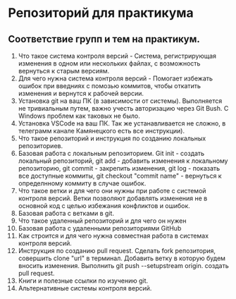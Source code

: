 # Репозиторий для практикума
## Соответствие групп и тем на практикум.

1. Что такое система контроля версий - Cистема, регистрирующая изменения в одном или нескольких файлах, с возможность вернуться к старым версиям.
2. Для чего нужна система контроля версий - Помогает избежать ошибок при введниях с помозью коммитов, чтобы откатить изменения и вернутся к рабочей версии.
3. Установка git на ваш ПК (в зависимости от системы). Выполняется не тривиальным путем, важно учесть авторизацию через Git Bush. C Windows проблем как таковых не было.
4. Установка VSCode на ваш ПК. Так же устанавливается не сложно, в телеграмм канале Камянецкого есть все инструкции).
5. Что такое репозиторий и инструкция по созданию локальных репозиториев.
6. Базовая работа с локальным репозиторием. Git init - создать локальный репозиторий, git add - добавить изменения к локальному репозиторию, git commit - закрепить изменения, git log - показать все доступные коммиты, git checkout "commit name" - вернуться к определнному коммиту в случае ошибок.
7. Что такое ветки и для чего они нужны при работе с системой контроля версий. Ветки позволяют добавлять изменения не в основной код с целью избежания конфликтов и ошибок.
8. Базовая работа с ветками в git.
9. Что такое удаленный репозиторий и для чего он нужен
10. Базовая работа с удаленными репозиториями GitHub
11. Как строится и для чего нужна совместная работа в системах контроля версий. 
12. Инструкция по созданию pull request. Сделать fork репозитория, совершить clone "url" в терминал. Добавить ветку в которую будем вносить изменения. Выполнить git push --setupstream origin. создать pull request.
13. Книги и полезные ссылки по изучению git.
14. Альтернативные системы контроля версий.
